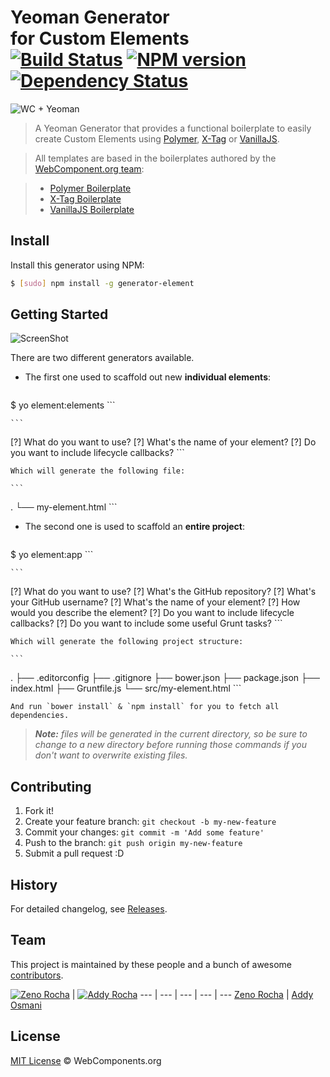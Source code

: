 # Yeoman Generator<br> for Custom Elements<br> [![Build Status](https://secure.travis-ci.org/webcomponents/generator-element.svg?branch=master)](https://travis-ci.org/webcomponents/generator-element) [![NPM version](https://badge.fury.io/js/generator-element.svg)](http://badge.fury.io/js/generator-element) [![Dependency Status](https://david-dm.org/webcomponents/generator-element.svg?theme=shields.io)](https://david-dm.org/webcomponents/generator-element)

![WC + Yeoman](http://f.cl.ly/items/0Z0Q180C0F0a1h0y3v2S/yo.jpg)

> A Yeoman Generator that provides a functional boilerplate to easily create Custom Elements using [Polymer](http://www.polymer-project.org/), [X-Tag](http://x-tags.org/) or [VanillaJS](http://vanilla-js.com/).

> All templates are based in the boilerplates authored by the [WebComponent.org team](https://github.com/webcomponents/):

> * [Polymer Boilerplate](https://github.com/webcomponents/polymer-boilerplate)
> * [X-Tag Boilerplate](https://github.com/webcomponents/x-tag-boilerplate)
> * [VanillaJS Boilerplate](https://github.com/webcomponents/element-boilerplate)

## Install

Install this generator using NPM:

```sh
$ [sudo] npm install -g generator-element
```

## Getting Started

![ScreenShot](http://f.cl.ly/items/212D0e213K2T0z3m2T0L/ss.png)

There are two different generators available.

* The first one used to scaffold out new **individual elements**:

    ```sh
$ yo element:elements
    ```

    ```
[?] What do you want to use?
[?] What's the name of your element?
[?] Do you want to include lifecycle callbacks?
    ```

    Which will generate the following file:

    ```
.
└── my-element.html
    ```

* The second one is used to scaffold an **entire project**:

    ```sh
$ yo element:app
    ```

    ```
[?] What do you want to use?
[?] What's the GitHub repository?
[?] What's your GitHub username?
[?] What's the name of your element?
[?] How would you describe the element?
[?] Do you want to include lifecycle callbacks?
[?] Do you want to include some useful Grunt tasks?
    ```

    Which will generate the following project structure:

    ```
.
├── .editorconfig
├── .gitignore
├── bower.json
├── package.json
├── index.html
├── Gruntfile.js
└── src/my-element.html
    ```

    And run `bower install` & `npm install` for you to fetch all dependencies.

> ***Note:** files will be generated in the current directory, so be sure to change to a new directory before running those commands if you don't want to overwrite existing files.*

## Contributing

1. Fork it!
2. Create your feature branch: `git checkout -b my-new-feature`
3. Commit your changes: `git commit -m 'Add some feature'`
4. Push to the branch: `git push origin my-new-feature`
5. Submit a pull request :D

## History

For detailed changelog, see [Releases](https://github.com/webcomponents/generator-element/releases).

## Team

This project is maintained by these people and a bunch of awesome [contributors](https://github.com/webcomponents/generator-element/graphs/contributors).

[![Zeno Rocha](https://2.gravatar.com/avatar/e190023b66e2b8aa73a842b106920c93)](https://github.com/zenorocha) | [![Addy Rocha](https://2.gravatar.com/avatar/96270e4c3e5e9806cf7245475c00b275)](https://github.com/addyosmani)
--- | --- | --- | --- | ---
[Zeno Rocha](https://github.com/zenorocha) | [Addy Osmani](https://github.com/addyosmani)

## License

[MIT License](http://webcomponentsorg.mit-license.org/) © WebComponents.org
